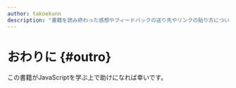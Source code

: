```yaml
---
author: takoekunn
description: "書籍を読み終わった感想やフィードバックの送り先やリンクの貼り方についての紹介です。"
---
```


# おわりに {#outro}

この書籍がJavaScriptを学ぶ上で助けになれば幸いです。
